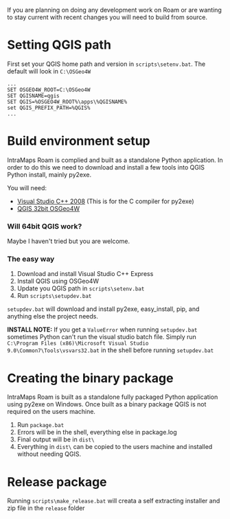 If you are planning on doing any development work on Roam or are wanting to stay current with recent changes you will need to build from source.

# Setting QGIS path

First set your QGIS home path and version in `scripts\setenv.bat`.  The default will look in `C:\OSGeo4W`
```
...
SET OSGEO4W_ROOT=C:\OSGeo4W
SET QGISNAME=qgis
SET QGIS=%OSGEO4W_ROOT%\apps\%QGISNAME%
set QGIS_PREFIX_PATH=%QGIS%
...
```

# Build environment setup

IntraMaps Roam is complied and built as a standalone Python application.  In order to do this we need to download and install a few tools into QGIS Python install, mainly py2exe.

You will need:

- [Visual Studio C++ 2008](http://download.microsoft.com/download/A/5/4/A54BADB6-9C3F-478D-8657-93B3FC9FE62D/vcsetup.exe) (This is for the C compiler for py2exe)
- [QGIS 32bit OSGeo4W](http://download.osgeo.org/osgeo4w/osgeo4w-setup-x86.exe)

### Will 64bit QGIS work?

Maybe I haven't tried but you are welcome.

### The easy way

1. Download and install Visual Studio C++ Express
2. Install QGIS using OSGeo4W
3. Update you QGIS path in `scripts\setenv.bat`
2. Run ``scripts\setupdev.bat``

``setupdev.bat`` will download and install py2exe, easy_install, pip, and anything else the project needs.  

**INSTALL NOTE:**  If you get a ``ValueError`` when running ``setupdev.bat`` sometimes Python can't run the visual studio batch file.  Simply run `C:\Program Files (x86)\Microsoft Visual Studio 9.0\Common7\Tools\vsvars32.bat` in the shell
before running ``setupdev.bat``

# Creating the binary package

IntraMaps Roam is built as a standalone fully packaged Python application using py2exe on Windows.  Once built as a binary package QGIS is not required on the users machine.

1. Run `package.bat`
2. Errors will be in the shell, everything else in package.log
3. Final output will be in `dist\`
4. Everything in `dist\` can be copied to the users machine and installed without needing QGIS.

# Release package

Running `scripts\make_release.bat` will creata a self extracting installer and zip file in the `release` folder
